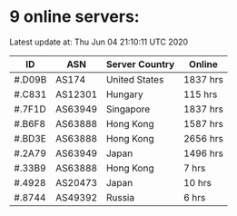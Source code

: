 # 9 online servers:

Latest update at: Thu Jun 04 21:10:11 UTC 2020

| ID | ASN | Server Country | Online |
| -- | --- | -------------- | ------ |
| #.D09B | AS174 | United States | 1837 hrs |
| #.C831 | AS12301 | Hungary | 115 hrs |
| #.7F1D | AS63949 | Singapore | 1837 hrs |
| #.B6F8 | AS63888 | Hong Kong | 1587 hrs |
| #.BD3E | AS63888 | Hong Kong | 2656 hrs |
| #.2A79 | AS63949 | Japan | 1496 hrs |
| #.33B9 | AS63888 | Hong Kong | 7 hrs |
| #.4928 | AS20473 | Japan | 10 hrs |
| #.8744 | AS49392 | Russia | 6 hrs |

